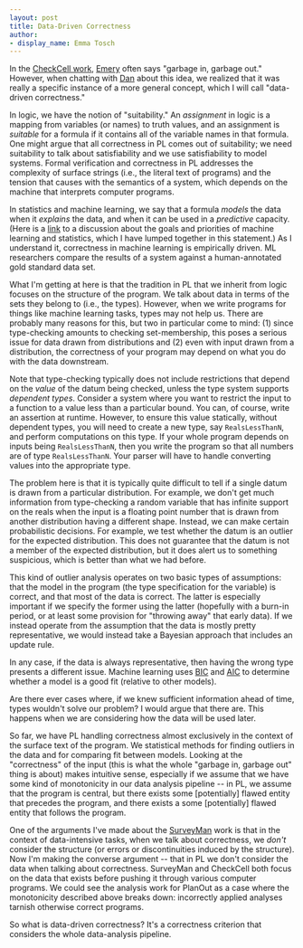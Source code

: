 ```yaml
---
layout: post
title: Data-Driven Correctness
author:
- display_name: Emma Tosch
---
```


In the [CheckCell work](htttp://checkcell.org), [Emery](http://cics.umass.edu/~emery) often says "garbage in, garbage out." However, when chatting with [Dan](http://cics.umass.edu/~dbarowy) about this idea, we realized that it was really a specific instance of a more general concept, which I will call "data-driven correctness."

In logic, we have the notion of "suitability."  An _assignment_ in logic is a mapping from variables (or names) to truth values, and an assignment is _suitable_ for a formula if it contains all of the variable names in that formula. One might argue that all correctness in PL comes out of suitability; we need suitability to talk about satisfiability and we use satisfiability to model systems. Formal verification and correctness in PL addresses the complexity of surface strings (i.e., the literal text of programs) and the tension that causes with the semantics of a system, which depends on the machine that interprets computer programs. 

In statistics and machine learning, we say that a formula _models_ the data when it _explains_ the data, and when it can be used in a _predictive_ capacity. (Here is a [link](http://andrewgelman.com/2012/09/04/model-checking-and-model-understanding-in-machine-learning/) to a discussion about the goals and priorities of machine learning and statistics, which I have lumped together in this statement.) As I understand it, correctness in machine learning is empirically driven. ML researchers compare the results of a system against a human-annotated gold standard data set.

What I'm getting at here is that the tradition in PL that we inherit from logic focuses on the structure of the program. We talk about data in terms of the sets they belong to (i.e., the types). However, when we write programs for things like machine learning tasks, types may not help us. There are probably many reasons for this, but two in particular come to mind: (1) since type-checking amounts to checking set-membership, this poses a serious issue for data drawn from distributions and (2) even with input drawn from a distribution, the correctness of your program may depend on what you do with the data downstream.

Note that type-checking typically does not include restrictions that depend on the _value_ of the datum being checked, unless the type system supports _dependent types_. Consider a system where you want to restrict the input to a function to a value less than a particular bound. You can, of course, write an assertion at runtime. However, to ensure this value statically, without dependent types, you will need to create a new type, say `RealsLessThanN`, and perform computations on this type. If your whole program depends on inputs being `RealsLessThanN`, then you write the program so that all numbers are of type `RealsLessThanN`. Your parser will have to handle converting values into the appropriate type.

The problem here is that it is typically quite difficult to tell if a single datum is drawn from a particular distribution. For example, we don't get much information from type-checking a random variable that has infinite support on the reals when the input is a floating point number that is drawn from another distribution having a different shape. Instead, we can make certain probabilistic decisions. For example, we test whether the datum is an outlier for the expected distribution. This does not guarantee that the datum is not a member of the expected distribution, but it does alert us to something suspicious, which is better than what we had before.

This kind of outlier analysis operates on two basic types of assumptions: that the model in the program (the type specification for the variable) is correct, and that most of the data is correct. The latter is especially important if we specify the former using the latter (hopefully with a burn-in period, or at least some provision for "throwing away" that early data). If we instead operate from the assumption that the data is mostly pretty representative, we would instead take a Bayesian approach that includes an update rule.

In any case, if the data is always representative, then having the wrong type presents a different issue. Machine learning uses [BIC](https://en.wikipedia.org/wiki/Bayesian_information_criterion) and [AIC](https://en.wikipedia.org/wiki/Akaike_information_criterion) to determine whether a model is a good fit (relative to other models).

Are there ever cases where, if we knew sufficient information ahead of time, types wouldn't solve our problem? I would argue that there are. This happens when we are considering how the data will be used later.

So far, we have PL handling correctness almost exclusively in the context of the surface text of the program. We statistical methods for finding outliers in the data and for comparing fit between models. Looking at the "correctness" of the input (this is what the whole "garbage in, garbage out" thing is about) makes intuitive sense, especially if we assume that we have some kind of monotonicity in our data analysis pipeline -- in PL, we assume that the program is central, but there exists some [potentially] flawed entity that precedes the program, and there exists a some [potentially] flawed entity that follows the program.

One of the arguments I've made about the [SurveyMan](http://surveyman.org) work is that in the context of data-intensive tasks, when we talk about correctness, we *don't* consider the structure (or errors or discontinuities induced by the structure). Now I'm making the converse argument -- that in PL we don't consider the data when talking about correctness. SurveyMan and CheckCell both focus on the data that exists before pushing it through various computer programs. We could see the analysis work for PlanOut as a case where the monotonicity described above breaks down: incorrectly applied analyses tarnish otherwise correct programs. 

So what is data-driven correctness? It's a correctness criterion that considers the whole data-analysis pipeline. 
